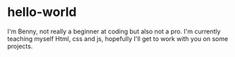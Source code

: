 # hello-world
I'm Benny, not really a beginner at coding but also not a pro. 
I'm currently teaching myself Html, css and js, hopefully I'll get to work with you on some projects.
